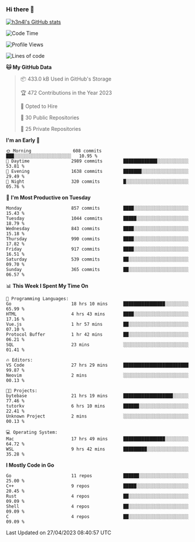 ### Hi there 👋

[![h3n4l's GitHub stats](https://github-readme-stats.vercel.app/api?username=h3n4l&count_private=true&show_icons=true&theme=radical)](https://github.com/h3n4l/github-readme-stats)

<!--START_SECTION:waka-->
![Code Time](http://img.shields.io/badge/Code%20Time-1%2C181%20hrs%2030%20mins-blue)

![Profile Views](http://img.shields.io/badge/Profile%20Views-6-blue)

![Lines of code](https://img.shields.io/badge/From%20Hello%20World%20I%27ve%20Written-2.9%20million%20lines%20of%20code-blue)

**🐱 My GitHub Data** 

> 📦 433.0 kB Used in GitHub's Storage 
 > 
> 🏆 472 Contributions in the Year 2023
 > 
> 💼 Opted to Hire
 > 
> 📜 30 Public Repositories 
 > 
> 🔑 25 Private Repositories 
 > 
**I'm an Early 🐤** 

```text
🌞 Morning                608 commits         ███░░░░░░░░░░░░░░░░░░░░░░   10.95 % 
🌆 Daytime                2989 commits        █████████████░░░░░░░░░░░░   53.81 % 
🌃 Evening                1638 commits        ███████░░░░░░░░░░░░░░░░░░   29.49 % 
🌙 Night                  320 commits         █░░░░░░░░░░░░░░░░░░░░░░░░   05.76 % 
```
📅 **I'm Most Productive on Tuesday** 

```text
Monday                   857 commits         ████░░░░░░░░░░░░░░░░░░░░░   15.43 % 
Tuesday                  1044 commits        █████░░░░░░░░░░░░░░░░░░░░   18.79 % 
Wednesday                843 commits         ████░░░░░░░░░░░░░░░░░░░░░   15.18 % 
Thursday                 990 commits         ████░░░░░░░░░░░░░░░░░░░░░   17.82 % 
Friday                   917 commits         ████░░░░░░░░░░░░░░░░░░░░░   16.51 % 
Saturday                 539 commits         ██░░░░░░░░░░░░░░░░░░░░░░░   09.70 % 
Sunday                   365 commits         ██░░░░░░░░░░░░░░░░░░░░░░░   06.57 % 
```


📊 **This Week I Spent My Time On** 

```text
💬 Programming Languages: 
Go                       18 hrs 10 mins      ████████████████░░░░░░░░░   65.99 % 
HTML                     4 hrs 43 mins       ████░░░░░░░░░░░░░░░░░░░░░   17.16 % 
Vue.js                   1 hr 57 mins        ██░░░░░░░░░░░░░░░░░░░░░░░   07.10 % 
Protocol Buffer          1 hr 42 mins        ██░░░░░░░░░░░░░░░░░░░░░░░   06.21 % 
SQL                      23 mins             ░░░░░░░░░░░░░░░░░░░░░░░░░   01.41 % 

🔥 Editors: 
VS Code                  27 hrs 29 mins      █████████████████████████   99.87 % 
Neovim                   2 mins              ░░░░░░░░░░░░░░░░░░░░░░░░░   00.13 % 

🐱‍💻 Projects: 
bytebase                 21 hrs 19 mins      ███████████████████░░░░░░   77.46 % 
tutorkv                  6 hrs 10 mins       ██████░░░░░░░░░░░░░░░░░░░   22.41 % 
Unknown Project          2 mins              ░░░░░░░░░░░░░░░░░░░░░░░░░   00.13 % 

💻 Operating System: 
Mac                      17 hrs 49 mins      ████████████████░░░░░░░░░   64.72 % 
WSL                      9 hrs 42 mins       █████████░░░░░░░░░░░░░░░░   35.28 % 
```

**I Mostly Code in Go** 

```text
Go                       11 repos            ██████░░░░░░░░░░░░░░░░░░░   25.00 % 
C++                      9 repos             █████░░░░░░░░░░░░░░░░░░░░   20.45 % 
Rust                     4 repos             ██░░░░░░░░░░░░░░░░░░░░░░░   09.09 % 
Shell                    4 repos             ██░░░░░░░░░░░░░░░░░░░░░░░   09.09 % 
C                        4 repos             ██░░░░░░░░░░░░░░░░░░░░░░░   09.09 % 
```




 Last Updated on 27/04/2023 08:40:57 UTC
<!--END_SECTION:waka-->

